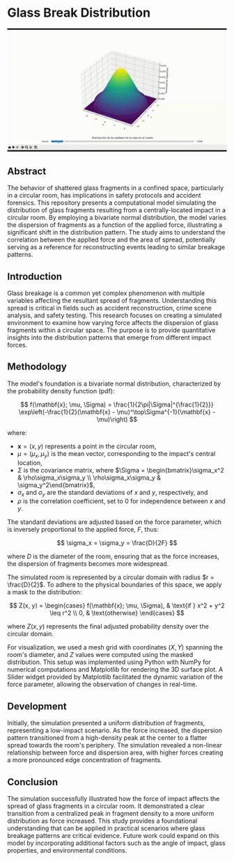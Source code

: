 # Glass Break Distribution

![Glass Fragment Distribution Simulation](Glass.gif)

## Abstract

The behavior of shattered glass fragments in a confined space, particularly in a circular room, has implications in safety protocols and accident forensics. This repository presents a computational model simulating the distribution of glass fragments resulting from a centrally-located impact in a circular room. By employing a bivariate normal distribution, the model varies the dispersion of fragments as a function of the applied force, illustrating a significant shift in the distribution pattern. The study aims to understand the correlation between the applied force and the area of spread, potentially serving as a reference for reconstructing events leading to similar breakage patterns.

## Introduction

Glass breakage is a common yet complex phenomenon with multiple variables affecting the resultant spread of fragments. Understanding this spread is critical in fields such as accident reconstruction, crime scene analysis, and safety testing. This research focuses on creating a simulated environment to examine how varying force affects the dispersion of glass fragments within a circular space. The purpose is to provide quantitative insights into the distribution patterns that emerge from different impact forces.

## Methodology

The model's foundation is a bivariate normal distribution, characterized by the probability density function (pdf):

$$
f(\mathbf{x}; \mu, \Sigma) = \frac{1}{2\pi|\Sigma|^{\frac{1}{2}}} \exp\left(-\frac{1}{2}(\mathbf{x} - \mu)^\top\Sigma^{-1}(\mathbf{x} - \mu)\right)
$$

where:

- $\mathbf{x} = (x, y)$ represents a point in the circular room,
- $\mu = (\mu_x, \mu_y)$ is the mean vector, corresponding to the impact's central location,
- $\Sigma$ is the covariance matrix, where $\Sigma = \begin{bmatrix}\sigma_x^2 & \rho\sigma_x\sigma_y \\ \rho\sigma_x\sigma_y & \sigma_y^2\end{bmatrix}$,
- $\sigma_x$ and $\sigma_y$ are the standard deviations of $x$ and $y$, respectively, and
- $\rho$ is the correlation coefficient, set to 0 for independence between $x$ and $y$.

The standard deviations are adjusted based on the force parameter, which is inversely proportional to the applied force, $F$, thus:

$$
\sigma_x = \sigma_y = \frac{D}{2F}
$$

where $D$ is the diameter of the room, ensuring that as the force increases, the dispersion of fragments becomes more widespread.

The simulated room is represented by a circular domain with radius $r = \frac{D}{2}$. To adhere to the physical boundaries of this space, we apply a mask to the distribution:

$$
Z(x, y) = \begin{cases} 
f(\mathbf{x}; \mu, \Sigma), & \text{if } x^2 + y^2 \leq r^2 \\
0, & \text{otherwise}
\end{cases}
$$

where $Z(x, y)$ represents the final adjusted probability density over the circular domain.

For visualization, we used a mesh grid with coordinates $(X, Y)$ spanning the room's diameter, and $Z$ values were computed using the masked distribution. This setup was implemented using Python with NumPy for numerical computations and Matplotlib for rendering the 3D surface plot. A Slider widget provided by Matplotlib facilitated the dynamic variation of the force parameter, allowing the observation of changes in real-time.



## Development

Initially, the simulation presented a uniform distribution of fragments, representing a low-impact scenario. As the force increased, the dispersion pattern transitioned from a high-density peak at the center to a flatter spread towards the room's periphery. The simulation revealed a non-linear relationship between force and dispersion area, with higher forces creating a more pronounced edge concentration of fragments.

## Conclusion

The simulation successfully illustrated how the force of impact affects the spread of glass fragments in a circular room. It demonstrated a clear transition from a centralized peak in fragment density to a more uniform distribution as force increased. This study provides a foundational understanding that can be applied in practical scenarios where glass breakage patterns are critical evidence. Future work could expand on this model by incorporating additional factors such as the angle of impact, glass properties, and environmental conditions.


